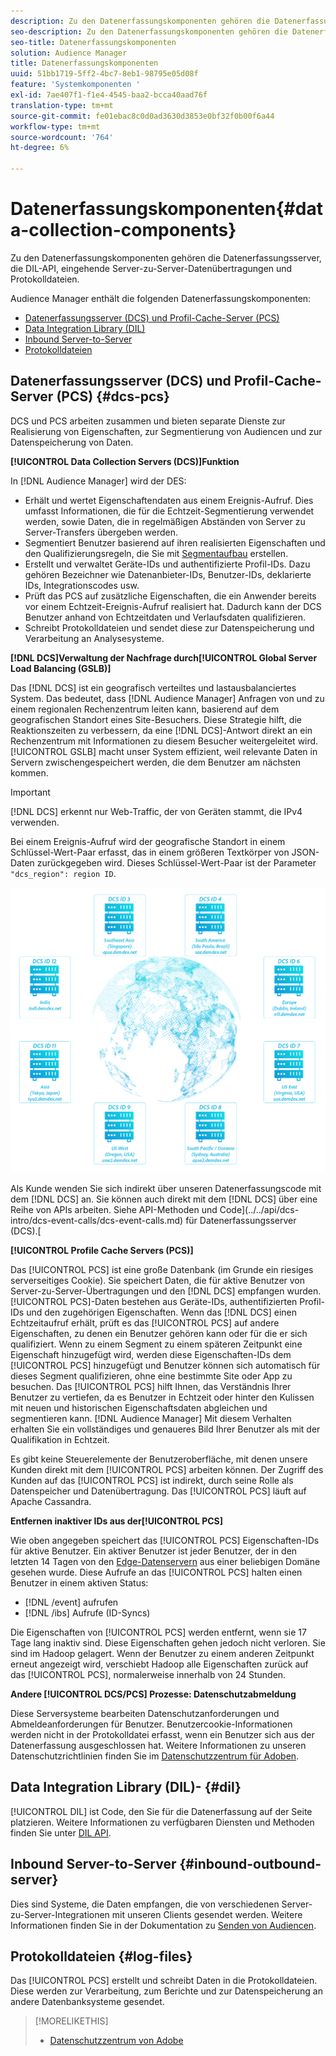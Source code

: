 ```yaml
---
description: Zu den Datenerfassungskomponenten gehören die Datenerfassungsserver, die DIL-API, eingehende Server-zu-Server-Datenübertragungen und Protokolldateien.
seo-description: Zu den Datenerfassungskomponenten gehören die Datenerfassungsserver, die DIL-API, eingehende Server-zu-Server-Datenübertragungen und Protokolldateien.
seo-title: Datenerfassungskomponenten
solution: Audience Manager
title: Datenerfassungskomponenten
uuid: 51bb1719-5ff2-4bc7-8eb1-98795e05d08f
feature: 'Systemkomponenten '
exl-id: 7ae407f1-f1e4-4545-baa2-bcca40aad76f
translation-type: tm+mt
source-git-commit: fe01ebac8c0d0ad3630d3853e0bf32f0b00f6a44
workflow-type: tm+mt
source-wordcount: '764'
ht-degree: 6%

---
```


# Datenerfassungskomponenten{#data-collection-components}

Zu den Datenerfassungskomponenten gehören die Datenerfassungsserver, die DIL-API, eingehende Server-zu-Server-Datenübertragungen und Protokolldateien.

<!-- 

c_compcollect.xml

 -->

Audience Manager enthält die folgenden Datenerfassungskomponenten:

* [Datenerfassungsserver (DCS) und Profil-Cache-Server (PCS)](../../reference/system-components/components-data-collection.md#dcs-pcs)
* [Data Integration Library (DIL)](../../reference/system-components/components-data-collection.md#dil)
* [Inbound Server-to-Server](../../reference/system-components/components-data-collection.md#inbound-outbound-server)
* [Protokolldateien](../../reference/system-components/components-data-collection.md#log-files)

## Datenerfassungsserver (DCS) und Profil-Cache-Server (PCS) {#dcs-pcs}

DCS und PCS arbeiten zusammen und bieten separate Dienste zur Realisierung von Eigenschaften, zur Segmentierung von Audiencen und zur Datenspeicherung von Daten.

**[!UICONTROL Data Collection Servers (DCS)]Funktion**

In [!DNL Audience Manager] wird der DES:

* Erhält und wertet Eigenschaftendaten aus einem Ereignis-Aufruf. Dies umfasst Informationen, die für die Echtzeit-Segmentierung verwendet werden, sowie Daten, die in regelmäßigen Abständen von Server zu Server-Transfers übergeben werden.
* Segmentiert Benutzer basierend auf ihren realisierten Eigenschaften und den Qualifizierungsregeln, die Sie mit [Segmentaufbau](../../features/segments/segment-builder.md) erstellen.
* Erstellt und verwaltet Geräte-IDs und authentifizierte Profil-IDs. Dazu gehören Bezeichner wie Datenanbieter-IDs, Benutzer-IDs, deklarierte IDs, Integrationscodes usw.
* Prüft das PCS auf zusätzliche Eigenschaften, die ein Anwender bereits vor einem Echtzeit-Ereignis-Aufruf realisiert hat. Dadurch kann der DCS Benutzer anhand von Echtzeitdaten und Verlaufsdaten qualifizieren.
* Schreibt Protokolldateien und sendet diese zur Datenspeicherung und Verarbeitung an Analysesysteme.

**[!DNL DCS]Verwaltung der Nachfrage durch[!UICONTROL Global Server Load Balancing (GSLB)]**

Das [!DNL DCS] ist ein geografisch verteiltes und lastausbalanciertes System. Das bedeutet, dass [!DNL Audience Manager] Anfragen von und zu einem regionalen Rechenzentrum leiten kann, basierend auf dem geografischen Standort eines Site-Besuchers. Diese Strategie hilft, die Reaktionszeiten zu verbessern, da eine [!DNL DCS]-Antwort direkt an ein Rechenzentrum mit Informationen zu diesem Besucher weitergeleitet wird. [!UICONTROL GSLB] macht unser System effizient, weil relevante Daten in Servern zwischengespeichert werden, die dem Benutzer am nächsten kommen.

>[!IMPORTANT]
>
>[!DNL DCS] erkennt nur Web-Traffic, der von Geräten stammt, die IPv4 verwenden.

Bei einem Ereignis-Aufruf wird der geografische Standort in einem Schlüssel-Wert-Paar erfasst, das in einem größeren Textkörper von JSON-Daten zurückgegeben wird. Dieses Schlüssel-Wert-Paar ist der Parameter `"dcs_region": region ID`.

![](assets/dcs-map.png)

Als Kunde wenden Sie sich indirekt über unseren Datenerfassungscode mit dem [!DNL DCS] an. Sie können auch direkt mit dem [!DNL DCS] über eine Reihe von APIs arbeiten. Siehe API-Methoden und Code](../../api/dcs-intro/dcs-event-calls/dcs-event-calls.md) für Datenerfassungsserver (DCS).[

**[!UICONTROL Profile Cache Servers (PCS)]**

Das [!UICONTROL PCS] ist eine große Datenbank (im Grunde ein riesiges serverseitiges Cookie). Sie speichert Daten, die für aktive Benutzer von Server-zu-Server-Übertragungen und den [!DNL DCS] empfangen wurden. [!UICONTROL PCS]-Daten bestehen aus Geräte-IDs, authentifizierten Profil-IDs und den zugehörigen Eigenschaften. Wenn das [!DNL DCS] einen Echtzeitaufruf erhält, prüft es das [!UICONTROL PCS] auf andere Eigenschaften, zu denen ein Benutzer gehören kann oder für die er sich qualifiziert. Wenn zu einem Segment zu einem späteren Zeitpunkt eine Eigenschaft hinzugefügt wird, werden diese Eigenschaften-IDs dem [!UICONTROL PCS] hinzugefügt und Benutzer können sich automatisch für dieses Segment qualifizieren, ohne eine bestimmte Site oder App zu besuchen. Das [!UICONTROL PCS] hilft Ihnen, das Verständnis Ihrer Benutzer zu vertiefen, da es Benutzer in Echtzeit oder hinter den Kulissen mit neuen und historischen Eigenschaftsdaten abgleichen und segmentieren kann. [!DNL Audience Manager] Mit diesem Verhalten erhalten Sie ein vollständiges und genaueres Bild Ihrer Benutzer als mit der Qualifikation in Echtzeit.

Es gibt keine Steuerelemente der Benutzeroberfläche, mit denen unsere Kunden direkt mit dem [!UICONTROL PCS] arbeiten können. Der Zugriff des Kunden auf das [!UICONTROL PCS] ist indirekt, durch seine Rolle als Datenspeicher und Datenübertragung. Das [!UICONTROL PCS] läuft auf Apache Cassandra.

**Entfernen inaktiver IDs aus der[!UICONTROL PCS]**

Wie oben angegeben speichert das [!UICONTROL PCS] Eigenschaften-IDs für aktive Benutzer. Ein aktiver Benutzer ist jeder Benutzer, der in den letzten 14 Tagen von den [Edge-Datenservern](../../reference/system-components/components-edge.md) aus einer beliebigen Domäne gesehen wurde. Diese Aufrufe an das [!UICONTROL PCS] halten einen Benutzer in einem aktiven Status:

* [!DNL /event] aufrufen
* [!DNL /ibs] Aufrufe (ID-Syncs)

<!-- 

Removed /dpm calls from the bulleted list. /dpm calls have been deprecated.

 -->

Die Eigenschaften von [!UICONTROL PCS] werden entfernt, wenn sie 17 Tage lang inaktiv sind. Diese Eigenschaften gehen jedoch nicht verloren. Sie sind im Hadoop gelagert. Wenn der Benutzer zu einem anderen Zeitpunkt erneut angezeigt wird, verschiebt Hadoop alle Eigenschaften zurück auf das [!UICONTROL PCS], normalerweise innerhalb von 24 Stunden.

**Andere  [!UICONTROL DCS/PCS] Prozesse: Datenschutzabmeldung**

Diese Serversysteme bearbeiten Datenschutzanforderungen und Abmeldeanforderungen für Benutzer. Benutzercookie-Informationen werden nicht in der Protokolldatei erfasst, wenn ein Benutzer sich aus der Datenerfassung ausgeschlossen hat. Weitere Informationen zu unseren Datenschutzrichtlinien finden Sie im [Datenschutzzentrum für Adoben](https://www.adobe.com/de/privacy/advertising-services.html).

## Data Integration Library (DIL)- {#dil}

[!UICONTROL DIL] ist Code, den Sie für die Datenerfassung auf der Seite platzieren. Weitere Informationen zu verfügbaren Diensten und Methoden finden Sie unter [DIL API](../../dil/dil-overview.md).

## Inbound Server-to-Server {#inbound-outbound-server}

Dies sind Systeme, die Daten empfangen, die von verschiedenen Server-zu-Server-Integrationen mit unseren Clients gesendet werden. Weitere Informationen finden Sie in der Dokumentation zu [Senden von Audiencen](/help/using/integration/sending-audience-data/real-time-data-integration/real-time-tech-specs.md).

## Protokolldateien {#log-files}

Das [!UICONTROL PCS] erstellt und schreibt Daten in die Protokolldateien. Diese werden zur Verarbeitung, zum Berichte und zur Datenspeicherung an andere Datenbanksysteme gesendet.

>[!MORELIKETHIS]
>
>* [Datenschutzzentrum von Adobe](https://www.adobe.com/de/privacy.html)

